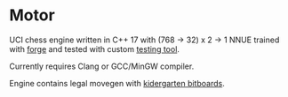 # Motor

UCI chess engine written in C++ 17 with (768 -> 32) x 2 -> 1 NNUE trained with [forge](https://github.com/martinnovaak/forge) and tested with custom [testing tool](https://github.com/martinnovaak/engineduel). 

Currently requires Clang or GCC/MinGW compiler.

Engine contains legal movegen with [kidergarten bitboards](https://github.com/martinnovaak/motor/blob/main/chess_board/slider_attacks/kindergarten.md).
